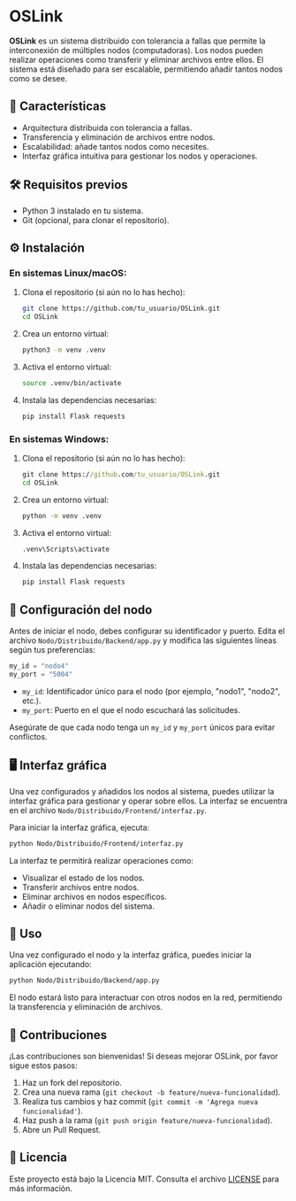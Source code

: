 # OSLink

**OSLink** es un sistema distribuido con tolerancia a fallas que permite la interconexión de múltiples nodos (computadoras). Los nodos pueden realizar operaciones como transferir y eliminar archivos entre ellos. El sistema está diseñado para ser escalable, permitiendo añadir tantos nodos como se desee.

## 🚀 Características

- Arquitectura distribuida con tolerancia a fallas.
- Transferencia y eliminación de archivos entre nodos.
- Escalabilidad: añade tantos nodos como necesites.
- Interfaz gráfica intuitiva para gestionar los nodos y operaciones.

## 🛠️ Requisitos previos

- Python 3 instalado en tu sistema.
- Git (opcional, para clonar el repositorio).

## ⚙️ Instalación

### En sistemas Linux/macOS:

1. Clona el repositorio (si aún no lo has hecho):

   ```bash
   git clone https://github.com/tu_usuario/OSLink.git
   cd OSLink
   ```

2. Crea un entorno virtual:

   ```bash
   python3 -m venv .venv
   ```

3. Activa el entorno virtual:

   ```bash
   source .venv/bin/activate
   ```

4. Instala las dependencias necesarias:

   ```bash
   pip install Flask requests
   ```

### En sistemas Windows:

1. Clona el repositorio (si aún no lo has hecho):

   ```cmd
   git clone https://github.com/tu_usuario/OSLink.git
   cd OSLink
   ```

2. Crea un entorno virtual:

   ```cmd
   python -m venv .venv
   ```

3. Activa el entorno virtual:

   ```cmd
   .venv\Scripts\activate
   ```

4. Instala las dependencias necesarias:

   ```cmd
   pip install Flask requests
   ```

## 🔧 Configuración del nodo

Antes de iniciar el nodo, debes configurar su identificador y puerto. Edita el archivo `Nodo/Distribuido/Backend/app.py` y modifica las siguientes líneas según tus preferencias:

```python
my_id = "nodo4"
my_port = "5004"
```

- `my_id`: Identificador único para el nodo (por ejemplo, "nodo1", "nodo2", etc.).
- `my_port`: Puerto en el que el nodo escuchará las solicitudes.

Asegúrate de que cada nodo tenga un `my_id` y `my_port` únicos para evitar conflictos.

## 🖥️ Interfaz gráfica

Una vez configurados y añadidos los nodos al sistema, puedes utilizar la interfaz gráfica para gestionar y operar sobre ellos. La interfaz se encuentra en el archivo `Nodo/Distribuido/Frontend/interfaz.py`.

Para iniciar la interfaz gráfica, ejecuta:

```bash
python Nodo/Distribuido/Frontend/interfaz.py
```

La interfaz te permitirá realizar operaciones como:

- Visualizar el estado de los nodos.
- Transferir archivos entre nodos.
- Eliminar archivos en nodos específicos.
- Añadir o eliminar nodos del sistema.

## 🚀 Uso

Una vez configurado el nodo y la interfaz gráfica, puedes iniciar la aplicación ejecutando:

```bash
python Nodo/Distribuido/Backend/app.py
```

El nodo estará listo para interactuar con otros nodos en la red, permitiendo la transferencia y eliminación de archivos.

## 🤝 Contribuciones

¡Las contribuciones son bienvenidas! Si deseas mejorar OSLink, por favor sigue estos pasos:

1. Haz un fork del repositorio.
2. Crea una nueva rama (`git checkout -b feature/nueva-funcionalidad`).
3. Realiza tus cambios y haz commit (`git commit -m 'Agrega nueva funcionalidad'`).
4. Haz push a la rama (`git push origin feature/nueva-funcionalidad`).
5. Abre un Pull Request.

## 📄 Licencia

Este proyecto está bajo la Licencia MIT. Consulta el archivo [LICENSE](LICENSE) para más información.
